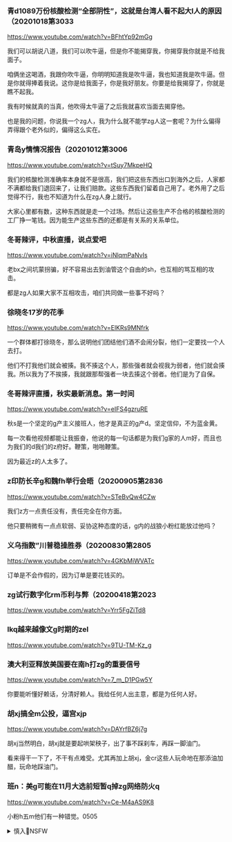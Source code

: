 ### 青d1089万份核酸检测“全部阴性”，这就是台湾人看不起大l人的原因（20201018第3033
https://www.youtube.com/watch?v=BFhtYp92mGg

我们可以胡说八道，我们可以吹牛逼，但是你不能揭穿我，你揭穿我你就是不给我面子。

咱俩坐这喝酒，我跟你吹牛逼，你明明知道我是吹牛逼，我也知道我是吹牛逼。但是你就得捧着我说。这你是给我面子，你是我好朋友。你要是给我揭穿了，你就是瞧不起我。

我有时候就真的当真，他吹得太牛逼了之后我就喜欢当面去揭穿他。

也是我的问题，你说我一个zg人，我为什么就不能学zg人这一套呢？为什么偏得弄得跟个老外似的，偏得这么实在。

### 青岛y情情况报告（20201012第3006
https://www.youtube.com/watch?v=tSuy7MkpeHQ

我们的核酸检测准确率本身就不是很高，我们把这些东西出口到海外之后，人家都不满都给我们退回来了，让我们赔款。这些东西我们留着自己用了。老外用了之后觉得不行，我也不知道为什么在zg人身上就行。

大家心里都有数，这种东西就是走一个过场。然后让这些生产不合格的核酸检测的工厂挣一笔钱。因为能生产这些东西的还都是有关系的关系单位。

### 冬哥辣评，中秋直播，说点爱吧
https://www.youtube.com/watch?v=iNlqmPaNvIs

老bx之间坑蒙拐骗，好不容易出去到油管这个自由的sh，也互相的骂互相的攻击。

都是zg人如果大家不互相攻击，咱们共同做一些事不好吗？

### 徐晓冬17岁的花季
https://www.youtube.com/watch?v=ElKRs9MNfrk

一个群体都打徐晓冬，那么说明他们团结他们酒不会闹分裂，他们一定要找一个人去打。

他们不打我他们就会被揍。我不揍这个人，那些强者就会视我为弱者，他们就会揍我。所以我为了不挨揍，我就跟那帮强者一块去揍这个弱者。他们是为了自保。

### 冬哥辣评直播，秋实最新消息。第一时间
https://www.youtube.com/watch?v=eIFS4gzruRE

秋s是一个坚定的g产主义接班人，他才是真正的g产d。坚定信仰，不为蓝金黄。

每一次看他视频都能让我振奋，他说的每一句话都是为我们g家的人m好，而且也为我们的d我们的z府好。鞭策，啪啪鞭策。

因为最近z的人太多了。

### z印防长辛g和魏fh举行会晤（20200905第2836
https://www.youtube.com/watch?v=STeBvQw4CZw

我们z方一点责任没有，责任完全在你方面。

他只要稍微有一点点软弱、妥协这种态度的话，g内的战狼小粉红能放过他吗？

### 义乌指数”川普稳操胜券（20200830第2805
https://www.youtube.com/watch?v=4GKbMiWVATc

订单是不会作假的，因为订单是要花钱买的。

### zg试行数字化rm币利与弊（20200418第2023
https://www.youtube.com/watch?v=Yrr5FgZiTd8

### lkq越来越像文g时期的zel
https://www.youtube.com/watch?v=9TU-TM-Kz_g

### 澳大利亚释放美国要在南h打zg的重要信号
https://www.youtube.com/watch?v=7_m_D1PGw5Y

你要能听懂好赖话，分清好赖人。我给任何人出主意，都是为任何人好。

### 胡xj搞全m公投，逼宫xjp
https://www.youtube.com/watch?v=DAYrfBZ6j7g

胡xj当然明白，胡xj就是要起哄架秧子，出了事不踩刹车，再踩一脚油门。

看来得干一下了，不干有点难受。尤其再加上胡xj，金cr这些人玩命地在那添油加醋，玩命地踩油门。

### 班n：美g可能在11月大选前短暂q掉zg网络防火q
https://www.youtube.com/watch?v=Ce-M4aAS9K8

小粉h五m他们有一种错觉。0505

<details><summary>慎入🔞NSFW</summary>

Not Safe For Work
![](https://upload.wikimedia.org/wikipedia/commons/thumb/d/d3/Biohazard_Symbol_Specification.png/210px-Biohazard_Symbol_Specification.png)

<details><summary><b>风险自理Use At Your Own Risk🈲</summary>

### 恒d暴雷，负债8355亿，许家y威胁xjp，不救恒大，整个zg经济就垮了（20200924第2936
https://www.youtube.com/watch?v=Vg6rXq8xLL8

</details>
</details>
